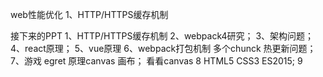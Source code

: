 
web性能优化
1、HTTP/HTTPS缓存机制





接下来的PPT
1、HTTP/HTTPS缓存机制
2、webpack4研究；
3、架构问题；
4、react原理；
5、vue原理
6、webpack打包机制 多个chunck 热更新问题；
7、游戏 egret  原理canvas 画布；  看看canvas
8 HTML5 CSS3  ES2015;
9